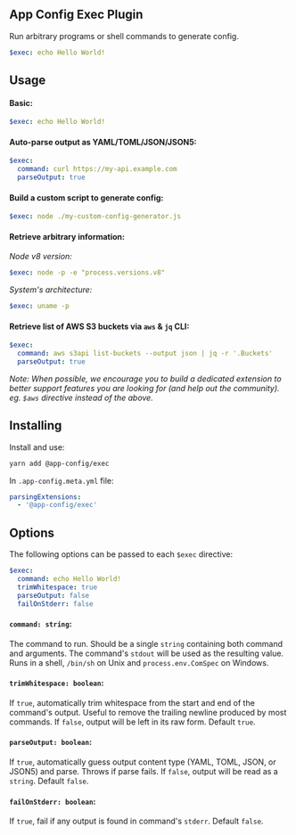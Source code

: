 ## App Config Exec Plugin

Run arbitrary programs or shell commands to generate config.

```yaml
$exec: echo Hello World!
```

## Usage

#### Basic:

```yaml
$exec: echo Hello World!
```

#### Auto-parse output as YAML/TOML/JSON/JSON5:

```yaml
$exec:
  command: curl https://my-api.example.com
  parseOutput: true
```

#### Build a custom script to generate config:

```yaml
$exec: node ./my-custom-config-generator.js
```

#### Retrieve arbitrary information:

_Node v8 version:_

```yaml
$exec: node -p -e "process.versions.v8"
```

_System's architecture:_

```yaml
$exec: uname -p
```

#### Retrieve list of AWS S3 buckets via `aws` & `jq` CLI:

```yaml
$exec:
  command: aws s3api list-buckets --output json | jq -r '.Buckets'
  parseOutput: true
```

_Note: When possible, we encourage you to build a dedicated extension to better support features you are looking for (and help out the community). eg. `$aws` directive instead of the above._

## Installing

Install and use:

```sh
yarn add @app-config/exec
```

In `.app-config.meta.yml` file:

```yaml
parsingExtensions:
  - '@app-config/exec'
```

## Options

The following options can be passed to each `$exec` directive:

```yaml
$exec:
  command: echo Hello World!
  trimWhitespace: true
  parseOutput: false
  failOnStderr: false
```

#### `command: string`:

The command to run. Should be a single `string` containing both command and arguments. The command's `stdout` will be used as the resulting value. Runs in a shell, `/bin/sh` on Unix and `process.env.ComSpec` on Windows.

#### `trimWhitespace: boolean`:

If `true`, automatically trim whitespace from the start and end of the command's output. Useful to remove the trailing newline produced by most commands. If `false`, output will be left in its raw form. Default `true`.

#### `parseOutput: boolean`:

If `true`, automatically guess output content type (YAML, TOML, JSON, or JSON5) and parse. Throws if parse fails. If `false`, output will be read as a `string`. Default `false`.

#### `failOnStderr: boolean`:

If `true`, fail if any output is found in command's `stderr`. Default `false`.
